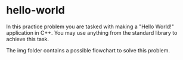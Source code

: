 # hello-world

In this practice problem you are tasked with making
a "Hello World!" application in C++.
You may use anything from the standard library to
achieve this task.

The img folder contains a possible flowchart to solve
this problem.